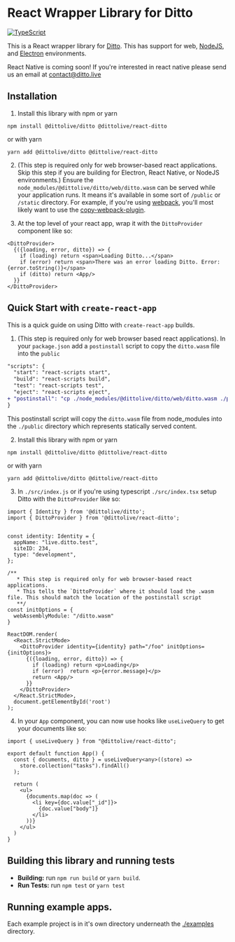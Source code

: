 # React Wrapper Library for Ditto

[![TypeScript](https://img.shields.io/badge/%3C%2F%3E-TypeScript-%230074c1.svg)](http://www.typescriptlang.org/)

This is a React wrapper library for [Ditto](https://www.ditto.live). This has support for web, [NodeJS](https://nodejs.org/en/), and [Electron](https://www.electronjs.org/) environments. 

React Native is coming soon! If you're interested in react native please send us an email at [contact@ditto.live](contact@ditto.live)



## Installation

1. Install this library with npm or yarn

```
npm install @dittolive/ditto @dittolive/react-ditto
```

or with yarn

```
yarn add @dittolive/ditto @dittolive/react-ditto
```

2. (This step is required only for web browser-based react applications. Skip this step if you are building for Electron, React Native, or NodeJS environments.) Ensure the `node_modules/@dittolive/ditto/web/ditto.wasm` can be served while your application runs. It means it's available in some sort of `/public` or `/static` directory. For example, if you're using [webpack](https://webpack.js.org/), you'll most likely want to use the [copy-webpack-plugin](https://webpack.js.org/plugins/copy-webpack-plugin/).

3. At the top level of your react app, wrap it with the `DittoProvider` component like so:

```tsx
<DittoProvider>
  {({loading, error, ditto}) => {
    if (loading) return <span>Loading Ditto...</span>
    if (error) return <span>There was an error loading Ditto. Error: {error.toString()}</span>
    if (ditto) return <App/>
  }}
</DittoProvider>
```

## Quick Start with `create-react-app`

This is a quick guide on using Ditto with `create-react-app` builds.

1. (This step is required only for web browser based react applications). In your `package.json` add a `postinstall` script  to copy the `ditto.wasm` file into the `public`

```diff
"scripts": {
  "start": "react-scripts start",
  "build": "react-scripts build",
  "test": "react-scripts test",
  "eject": "react-scripts eject",
+ "postinstall": "cp ./node_modules/@dittolive/ditto/web/ditto.wasm ./public"
}
```

This postinstall script will copy the `ditto.wasm` file from node_modules into the `./public` directory which represents statically served content. 

2. Install this library with npm or yarn

```
npm install @dittolive/ditto @dittolive/react-ditto
```

or with yarn

```
yarn add @dittolive/ditto @dittolive/react-ditto
```

3. In `./src/index.js` or if you're using typescript `./src/index.tsx` setup Ditto with the `DittoProvider` like so:

```tsx
import { Identity } from '@dittolive/ditto';
import { DittoProvider } from '@dittolive/react-ditto';


const identity: Identity = {
  appName: "live.ditto.test",
  siteID: 234,
  type: "development",
};

/**
   * This step is required only for web browser-based react applications.
   * This tells the `DittoProvider` where it should load the .wasm file. This should match the location of the postinstall script
   **/
const initOptions = {
  webAssemblyModule: "/ditto.wasm"
}

ReactDOM.render(
  <React.StrictMode>
    <DittoProvider identity={identity} path="/foo" initOptions={initOptions}> 
      {({loading, error, ditto}) => {
        if (loading) return <p>Loading</p>
        if (error)  return <p>{error.message}</p>
        return <App/>
      }}
    </DittoProvider>
  </React.StrictMode>,
  document.getElementById('root')
);
```

4. In your `App` component, you can now use hooks like `useLiveQuery` to get your documents like so:

```tsx
import { useLiveQuery } from "@dittolive/react-ditto";

export default function App() {
  const { documents, ditto } = useLiveQuery<any>((store) =>
    store.collection("tasks").findAll()
  );
  
  return (
    <ul>
      {documents.map(doc => (
        <li key={doc.value["_id"]}>
          {doc.value["body"]}
        </li>
      ))}
    </ul>
  )
}
```

## Building this library and running tests

* __Building:__ run `npm run build` or `yarn build`. 
* __Run Tests:__ run `npm test` or `yarn test`

## Running example apps.

Each example project is in it's own directory underneath the [./examples](./examples) directory.
